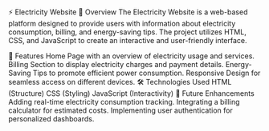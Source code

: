 
⚡ Electricity Website
📌 Overview
The Electricity Website is a web-based platform designed to provide users with information about electricity consumption, billing, and energy-saving tips. The project utilizes HTML, CSS, and JavaScript to create an interactive and user-friendly interface.

🚀 Features
Home Page with an overview of electricity usage and services.
Billing Section to display electricity charges and payment details.
Energy-Saving Tips to promote efficient power consumption.
Responsive Design for seamless access on different devices.
🛠️ Technologies Used
HTML (Structure)
CSS (Styling)
JavaScript (Interactivity)
🔮 Future Enhancements
Adding real-time electricity consumption tracking.
Integrating a billing calculator for estimated costs.
Implementing user authentication for personalized dashboards.

